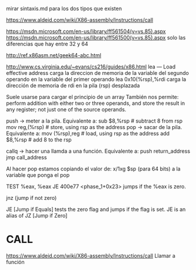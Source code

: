 mirar sintaxis.md para los dos tipos que existen

https://www.aldeid.com/wiki/X86-assembly/Instructions/call

https://msdn.microsoft.com/en-us/library/ff561504(v=vs.85).aspx
https://msdn.microsoft.com/en-us/library/ff561500(v=vs.85).aspx
  solo las diferencias que hay entre 32 y 64

http://ref.x86asm.net/geek64-abc.html


http://www.cs.virginia.edu/~evans/cs216/guides/x86.html
lea — Load effective address
  carga la direccion de memoria de la variable del segundo operando en la variable del primer operando
  lea    0x10(%rsp),%rdi
    carga la dirección de memoria de rdi en la pila (rsp) desplazada

  Suele usarse para cargar el principio de un array
  También nos permite:
    perform addition with either two or three operands, and
    store the result in any register; not just one of the source operands.


push -> meter a la pila. Equivalente a:
                                        sub  $8,%rsp        # subtract 8 from rsp
                                        mov  reg,(%rsp)     # store, using rsp as the address
pop -> sacar de la pila. Equivalente a:
                                        mov  (%rsp),reg     # load, using rsp as the address
                                        add  $8,%rsp        # add 8 to the rsp

callq -> hacer una llamda a una función. Equivalente a:
                                                        push return_address
                                                        jmp call_address


Al hacer pop estamos copiando el valor de:
x/1xg $sp  (para 64 bits)
a la variable que ponga el pop


TEST %eax, %eax
JE   400e77 <phase_1+0x23>
jumps if the %eax is zero.

jnz (jump if not zero)


JE [Jump if Equals] tests the zero flag and jumps if the flag is set. JE is an alias of JZ [Jump if Zero]


# CALL
https://www.aldeid.com/wiki/X86-assembly/Instructions/call
Llamar a función
